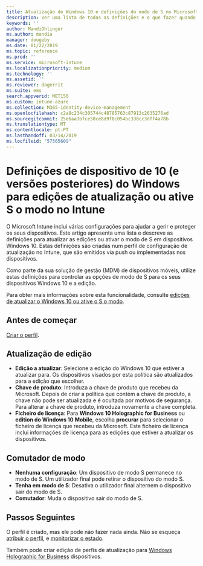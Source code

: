 ```yaml
---
title: Atualização do Windows 10 e definições do modo de S no Microsoft Intune – Azure | Documentos da Microsoft
description: Ver uma lista de todas as definições e o que fazer quando atualizar uma edição do Windows 10 num dispositivo ou ativar o modo de S num dispositivo com um perfil de configuração do dispositivo no Microsoft Intune.
keywords: ''
author: MandiOhlinger
ms.author: mandia
manager: dougeby
ms.date: 01/22/2019
ms.topic: reference
ms.prod: ''
ms.service: microsoft-intune
ms.localizationpriority: medium
ms.technology: ''
ms.assetid: ''
ms.reviewer: dagerrit
ms.suite: ems
search.appverid: MET150
ms.custom: intune-azure
ms.collection: M365-identity-device-management
ms.openlocfilehash: c2a8c234c305744c48785763c87913c2635276ad
ms.sourcegitcommit: 25e6aa3bfce58ce8d9f8c054bc338cc3dff4a78b
ms.translationtype: MT
ms.contentlocale: pt-PT
ms.lasthandoff: 03/14/2019
ms.locfileid: "57565609"
---
```

# <a name="windows-10-and-newer-device-settings-to-upgrade-editions-or-enable-s-mode-in-intune"></a>Definições de dispositivo de 10 (e versões posteriores) do Windows para edições de atualização ou ative S o modo no Intune

O Microsoft Intune inclui várias configurações para ajudar a gerir e proteger os seus dispositivos. Este artigo apresenta uma lista e descreve as definições para atualizar as edições ou ativar o modo de S em dispositivos Windows 10. Estas definições são criadas num perfil de configuração de atualização no Intune, que são emitidos via push ou implementadas nos dispositivos.

Como parte da sua solução de gestão (MDM) de dispositivos móveis, utilize estas definições para controlar as opções de modo de S para os seus dispositivos Windows 10 e a edição.

Para obter mais informações sobre esta funcionalidade, consulte [edições de atualizar o Windows 10 ou ative o S o modo](edition-upgrade-configure-windows-10.md).

## <a name="before-you-begin"></a>Antes de começar

[Criar o perfil](edition-upgrade-configure-windows-10.md#create-the-profile).

## <a name="edition-upgrade"></a>Atualização de edição

- **Edição a atualizar**: Selecione a edição do Windows 10 que estiver a atualizar para. Os dispositivos visados por esta política são atualizados para a edição que escolher.
- **Chave de produto**: Introduza a chave de produto que recebeu da Microsoft. Depois de criar a política que contém a chave de produto, a chave não pode ser atualizada e é ocultada por motivos de segurança. Para alterar a chave de produto, introduza novamente a chave completa.
- **Ficheiro de licença**: Para **Windows 10 Holographic for Business** ou **edition do Windows 10 Mobile**, escolha **procurar** para selecionar o ficheiro de licença que recebeu da Microsoft. Este ficheiro de licença inclui informações de licença para as edições que estiver a atualizar os dispositivos.

## <a name="mode-switch"></a>Comutador de modo

- **Nenhuma configuração**: Um dispositivo de modo S permanece no modo de S. Um utilizador final pode retirar o dispositivo do modo S.
- **Tenha em modo de S**: Desativa o utilizador final alternem o dispositivo sair do modo de S.
- **Comutador**: Muda o dispositivo sair do modo de S.

## <a name="next-steps"></a>Passos Seguintes

O perfil é criado, mas ele pode não fazer nada ainda. Não se esqueça [atribuir o perfil](device-profile-assign.md), e [monitorizar o estado](device-profile-monitor.md).

Também pode criar edição de perfis de atualização para [Windows Holographic for Business](holographic-upgrade.md) dispositivos.
